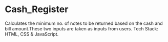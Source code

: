 # Cash_Register
Calculates the minimum no. of notes to be returned based on the cash and bill amount.These two inputs are taken as inputs from users.
Tech Stack: HTML, CSS & JavaScript.
